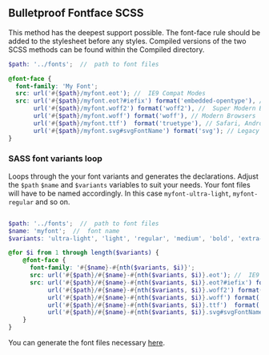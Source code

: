 ## Bulletproof Fontface SCSS

This method has the deepest support possible. The font-face rule should be added to the stylesheet before any styles. Compiled versions of the two SCSS methods can be found within the Compiled directory.

```scss
$path: '../fonts';  //  path to font files

@font-face {
  font-family: 'My Font';
  src: url('#{$path}/myfont.eot'); //  IE9 Compat Modes
  src: url('#{$path}/myfont.eot?#iefix') format('embedded-opentype'), //  IE6-IE8
       url('#{$path}/myfont.woff2') format('woff2'), //  Super Modern Browsers
       url('#{$path}/myfont.woff') format('woff'), // Modern Browsers
       url('#{$path}/myfont.ttf')  format('truetype'), // Safari, Android, iOS
       url('#{$path}/myfont.svg#svgFontName') format('svg'); // Legacy iOS
}
```

### SASS font variants loop

Loops through the your font variants and generates the declarations. Adjust the ```$path``` ```$name``` and ```$variants``` variables to suit your needs. Your font files will have to be named accordingly. In this case ```myfont-ultra-light```, ```myfont-regular``` and so on.

```scss

$path: '../fonts';  //  path to font files
$name: 'myfont';  //  font name
$variants: 'ultra-light', 'light', 'regular', 'medium', 'bold', 'extra-bold' 'black';  //  font variants

@for $i from 1 through length($variants) {
    @font-face {
      font-family: '#{$name}-#{nth($variants, $i)}';
      src: url('#{$path}/#{$name}-#{nth($variants, $i)}.eot'); //  IE9 Compat Modes
      src: url('#{$path}/#{$name}-#{nth($variants, $i)}.eot?#iefix') format('embedded-opentype'), //  IE6-IE8
           url('#{$path}/#{$name}-#{nth($variants, $i)}.woff2') format('woff2'), //  Super Modern Browsers
           url('#{$path}/#{$name}-#{nth($variants, $i)}.woff') format('woff'), // Pretty Modern Browsers
           url('#{$path}/#{$name}-#{nth($variants, $i)}.ttf')  format('truetype'), // Safari, Android, iOS
           url('#{$path}/#{$name}-#{nth($variants, $i)}.svg#svgFontName') format('svg'); // Legacy iOS
    }
}

```

You can generate the font files necessary [here](https://transfonter.org/).

